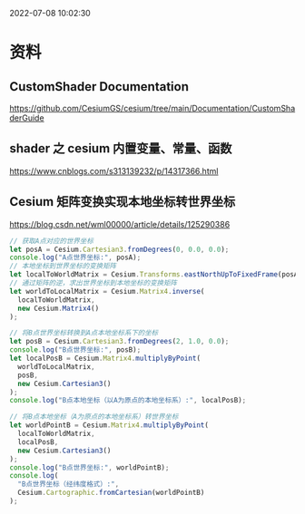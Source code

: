 2022-07-08 10:02:30

# 资料

## CustomShader Documentation

https://github.com/CesiumGS/cesium/tree/main/Documentation/CustomShaderGuide

## shader 之 cesium 内置变量、常量、函数

https://www.cnblogs.com/s313139232/p/14317366.html

## Cesium 矩阵变换实现本地坐标转世界坐标

https://blog.csdn.net/wml00000/article/details/125290386

```js
// 获取A点对应的世界坐标
let posA = Cesium.Cartesian3.fromDegrees(0, 0.0, 0.0);
console.log("A点世界坐标:", posA);
// 本地坐标到世界坐标的变换矩阵
let localToWorldMatrix = Cesium.Transforms.eastNorthUpToFixedFrame(posA);
// 通过矩阵的逆，求出世界坐标到本地坐标的变换矩阵
let worldToLocalMatrix = Cesium.Matrix4.inverse(
  localToWorldMatrix,
  new Cesium.Matrix4()
);

// 将B点世界坐标转换到A点本地坐标系下的坐标
let posB = Cesium.Cartesian3.fromDegrees(2, 1.0, 0.0);
console.log("B点世界坐标:", posB);
let localPosB = Cesium.Matrix4.multiplyByPoint(
  worldToLocalMatrix,
  posB,
  new Cesium.Cartesian3()
);
console.log("B点本地坐标（以A为原点的本地坐标系）:", localPosB);

// 将B点本地坐标（A为原点的本地坐标系）转世界坐标
let worldPointB = Cesium.Matrix4.multiplyByPoint(
  localToWorldMatrix,
  localPosB,
  new Cesium.Cartesian3()
);
console.log("B点世界坐标:", worldPointB);
console.log(
  "B点世界坐标（经纬度格式）:",
  Cesium.Cartographic.fromCartesian(worldPointB)
);
```
